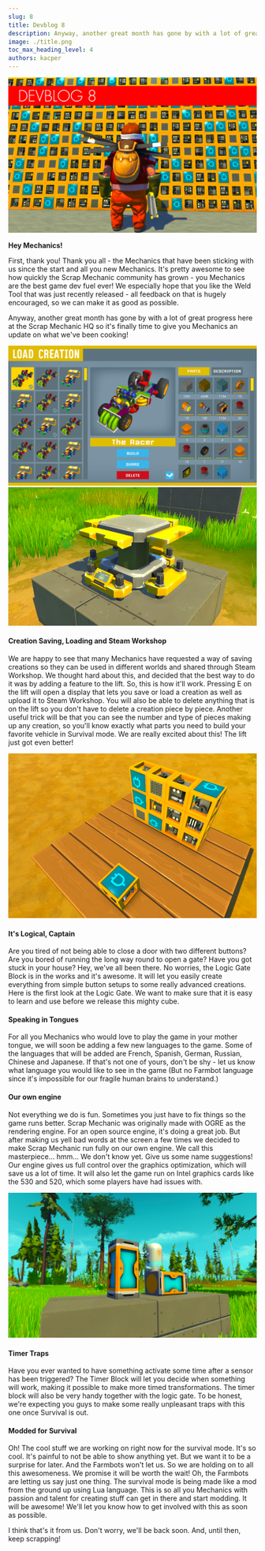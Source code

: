 ```yaml
---
slug: 8
title: Devblog 8
description: Anyway, another great month has gone by with a lot of great progress here at the Scrap Mechanic HQ so it's finally time to give you Mechanics an update on what we've been cooking!
image: ./title.png
toc_max_heading_level: 4
authors: kacper
---
```


<head>
    <meta name="twitter:card" content="summary_large_image" />
</head>

![](./title.png)

**Hey Mechanics!** 

First, thank you! Thank you all - the Mechanics that have been sticking with us since the start and all you new Mechanics. It's pretty awesome to see how quickly the Scrap Mechanic community has grown - you Mechanics are the best game dev fuel ever! We especially hope that you like the Weld Tool that was just recently released - all feedback on that is hugely encouraged, so we can make it as good as possible.

Anyway, another great month has gone by with a lot of great progress here at the Scrap Mechanic HQ so it's finally time to give you Mechanics an update on what we've been cooking!
<!--truncate-->

![](./workshop.png)
![](./workshop-lift.png)

#### Creation Saving, Loading and Steam Workshop
 
We are happy to see that many Mechanics have requested a way of saving creations
so they can be used in different worlds and shared through Steam Workshop. We thought hard about this, and decided that the best way to do it was by adding a feature to the lift. So, this is how it'll work. Pressing E on the lift will open a display that lets you save or load a creation as well as upload it to Steam Workshop. You will also be able to delete anything that is on the lift so you don't have to delete a creation piece by piece. Another useful trick will be that you can see the number and type of pieces making up any creation, so you'll know exactly what parts you need to build your favorite vehicle in Survival mode.
We are really excited about this! The lift just got even better! 

![](./logic-gates.png)

#### It's Logical, Captain
 
Are you tired of not being able to close a door with two different buttons? Are you bored of running the long way round to open a gate? Have you got stuck in your house? Hey, we've all been there. No worries, the Logic Gate Block is in the works and it's awesome. It will let you easily create everything from simple button setups to some really advanced creations.
Here is the first look at the Logic Gate. We want to make sure that it is easy to learn and use before we release this mighty cube.

#### Speaking in Tongues
 
For all you Mechanics who would love to play the game in your mother tongue, we will soon be adding a few new languages to the game. Some of the languages that will be added are French, Spanish, German, Russian, Chinese and Japanese. If that's not one of yours, don't be shy - let us know what language you would like to see in the game (But no Farmbot language since it's impossible for our fragile human brains to understand.)

#### Our own engine

Not everything we do is fun. Sometimes you just have to fix things so the game runs better. Scrap Mechanic was originally made with OGRE as the rendering engine. For an open source engine, it's doing a great job. But after making us yell bad words at the screen a few times we decided to make Scrap Mechanic run fully on our own engine. We call this masterpiece... hmm... We don't know yet. Give us some name suggestions! Our engine gives us full control over the graphics optimization, which will save us a lot of time. It will also let the game run on Intel graphics cards like the 530 and 520, which some players have had issues with.

![](./timer.png)

#### Timer Traps
 
Have you ever wanted to have something activate some time after a sensor has been triggered? The Timer Block will let you decide when something will work, making it possible to make more timed transformations. The timer block will also be very handy together with the logic gate. To be honest, we're expecting you guys to make some really unpleasant traps with this one once Survival is out.

#### Modded for Survival
 
Oh! The cool stuff we are working on right now for the survival mode. It's so cool. It's painful to not be able to show anything yet. But we want it to be a surprise for later. And the Farmbots won't let us. So we are holding on to all this awesomeness. We promise it will be worth the wait! Oh, the Farmbots are letting us say just one thing. The survival mode is being made like a mod from the ground up using Lua language. This is so all you Mechanics with passion and talent for creating stuff can get in there and start modding. It will be awesome! We'll let you know how to get involved with this as soon as possible.

I think that's it from us. Don't worry, we'll be back soon. And, until then, keep scrapping!